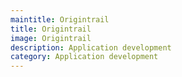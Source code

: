 ```yaml
---
maintitle: Origintrail
title: Origintrail
image: Origintrail
description: Application development
category: Application development
---
```

